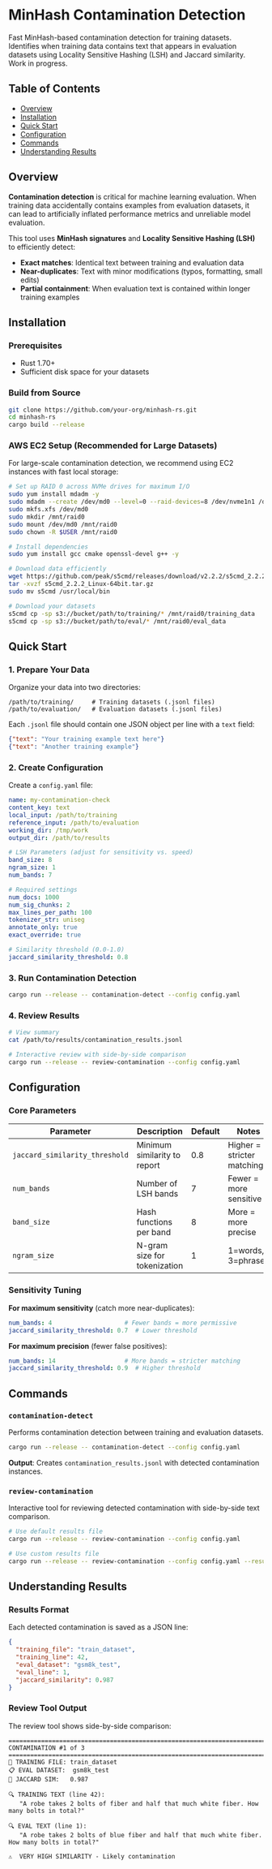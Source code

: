 # MinHash Contamination Detection

Fast MinHash-based contamination detection for training datasets. Identifies when training data contains text that appears in evaluation datasets using Locality Sensitive Hashing (LSH) and Jaccard similarity. Work in progress.

## Table of Contents
- [Overview](#overview)
- [Installation](#installation)
- [Quick Start](#quick-start)
- [Configuration](#configuration)
- [Commands](#commands)
- [Understanding Results](#understanding-results)

## Overview

**Contamination detection** is critical for machine learning evaluation. When training data accidentally contains examples from evaluation datasets, it can lead to artificially inflated performance metrics and unreliable model evaluation.

This tool uses **MinHash signatures** and **Locality Sensitive Hashing (LSH)** to efficiently detect:
- **Exact matches**: Identical text between training and evaluation data
- **Near-duplicates**: Text with minor modifications (typos, formatting, small edits)
- **Partial containment**: When evaluation text is contained within longer training examples

## Installation

### Prerequisites
- Rust 1.70+
- Sufficient disk space for your datasets

### Build from Source
```bash
git clone https://github.com/your-org/minhash-rs.git
cd minhash-rs
cargo build --release
```

### AWS EC2 Setup (Recommended for Large Datasets)
For large-scale contamination detection, we recommend using EC2 instances with fast local storage:

```bash
# Set up RAID 0 across NVMe drives for maximum I/O
sudo yum install mdadm -y
sudo mdadm --create /dev/md0 --level=0 --raid-devices=8 /dev/nvme1n1 /dev/nvme2n1 /dev/nvme3n1 /dev/nvme4n1 /dev/nvme5n1 /dev/nvme6n1 /dev/nvme7n1 /dev/nvme8n1
sudo mkfs.xfs /dev/md0
sudo mkdir /mnt/raid0
sudo mount /dev/md0 /mnt/raid0
sudo chown -R $USER /mnt/raid0

# Install dependencies
sudo yum install gcc cmake openssl-devel g++ -y

# Download data efficiently
wget https://github.com/peak/s5cmd/releases/download/v2.2.2/s5cmd_2.2.2_Linux-64bit.tar.gz
tar -xvzf s5cmd_2.2.2_Linux-64bit.tar.gz
sudo mv s5cmd /usr/local/bin

# Download your datasets
s5cmd cp -sp s3://bucket/path/to/training/* /mnt/raid0/training_data
s5cmd cp -sp s3://bucket/path/to/eval/* /mnt/raid0/eval_data
```

## Quick Start

### 1. Prepare Your Data
Organize your data into two directories:
```
/path/to/training/     # Training datasets (.jsonl files)
/path/to/evaluation/   # Evaluation datasets (.jsonl files)
```

Each `.jsonl` file should contain one JSON object per line with a `text` field:
```json
{"text": "Your training example text here"}
{"text": "Another training example"}
```

### 2. Create Configuration
Create a `config.yaml` file:

```yaml
name: my-contamination-check
content_key: text
local_input: /path/to/training
reference_input: /path/to/evaluation
working_dir: /tmp/work
output_dir: /path/to/results

# LSH Parameters (adjust for sensitivity vs. speed)
band_size: 8
ngram_size: 1
num_bands: 7

# Required settings
num_docs: 1000
num_sig_chunks: 2
max_lines_per_path: 100
tokenizer_str: uniseg
annotate_only: true
exact_override: true

# Similarity threshold (0.0-1.0)
jaccard_similarity_threshold: 0.8
```

### 3. Run Contamination Detection
```bash
cargo run --release -- contamination-detect --config config.yaml
```

### 4. Review Results
```bash
# View summary
cat /path/to/results/contamination_results.jsonl

# Interactive review with side-by-side comparison
cargo run --release -- review-contamination --config config.yaml
```

## Configuration

### Core Parameters

| Parameter | Description | Default | Notes |
|-----------|-------------|---------|-------|
| `jaccard_similarity_threshold` | Minimum similarity to report | 0.8 | Higher = stricter matching |
| `num_bands` | Number of LSH bands | 7 | Fewer = more sensitive |
| `band_size` | Hash functions per band | 8 | More = more precise |
| `ngram_size` | N-gram size for tokenization | 1 | 1=words, 3=phrases |

### Sensitivity Tuning

**For maximum sensitivity** (catch more near-duplicates):
```yaml
num_bands: 4                    # Fewer bands = more permissive
jaccard_similarity_threshold: 0.7  # Lower threshold
```

**For maximum precision** (fewer false positives):
```yaml
num_bands: 14                   # More bands = stricter matching
jaccard_similarity_threshold: 0.9  # Higher threshold
```

## Commands

### `contamination-detect`
Performs contamination detection between training and evaluation datasets.

```bash
cargo run --release -- contamination-detect --config config.yaml
```

**Output**: Creates `contamination_results.jsonl` with detected contamination instances.

### `review-contamination`
Interactive tool for reviewing detected contamination with side-by-side text comparison.

```bash
# Use default results file
cargo run --release -- review-contamination --config config.yaml

# Use custom results file
cargo run --release -- review-contamination --config config.yaml --results-file custom_results.jsonl
```

## Understanding Results

### Results Format
Each detected contamination is saved as a JSON line:

```json
{
  "training_file": "train_dataset",
  "training_line": 42,
  "eval_dataset": "gsm8k_test",
  "eval_line": 1,
  "jaccard_similarity": 0.987
}
```

### Review Tool Output
The review tool shows side-by-side comparison:

```
================================================================================
CONTAMINATION #1 of 3
================================================================================
📁 TRAINING FILE: train_dataset
📋 EVAL DATASET:  gsm8k_test
🎯 JACCARD SIM:   0.987

🔍 TRAINING TEXT (line 42):
   "A robe takes 2 bolts of fiber and half that much white fiber. How many bolts in total?"

🔍 EVAL TEXT (line 1):
   "A robe takes 2 bolts of blue fiber and half that much white fiber. How many bolts in total?"

⚠️  VERY HIGH SIMILARITY - Likely contamination
```
